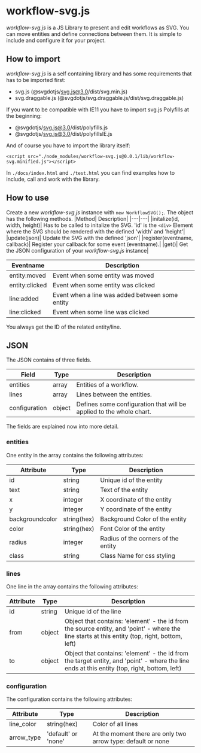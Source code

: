 # workflow-svg.js
*workflow-svg.js* is a JS Library to present and edit workflows as SVG. You can move entities and define connections between them. It is simple to include and configure it for your project.

## How to import
*workflow-svg.js* is a self containing library and has some requirements that has to be imported first:
* svg.js (@svgdotjs/svg.js@3.0/dist/svg.min.js)
* svg.draggable.js (@svgdotjs/svg.draggable.js/dist/svg.draggable.js)

If you want to be compatible with IE11 you have to import svg.js Polyfills at the beginning:
* @svgdotjs/svg.js@3.0/dist/polyfills.js
* @svgdotjs/svg.js@3.0/dist/polyfillsIE.js 

And of course you have to import the library itself:

`<script src="./node_modules/workflow-svg.js@0.0.1/lib/workflow-svg.minified.js"></script>`

In `./docs/index.html` and `./test.html` you can find examples how to include, call and work with the library.

## How to use

Create a new *workflow-svg.js* instance with `new WorkflowSVG();`. The object has the following methods.
|Method| Description|
|---|---|
|initalize(id, width, height)| Has to be called to initalize the SVG. 'id' is the `<div>` Element where the SVG should be rendered with the defined 'width' and 'height'|
|update(json)| Update the SVG with the defined 'json'|
|register(eventname, callback)| Register your callback for some event (eventname).|
|get()| Get the JSON configuration of your *workflow-svg.js* instance|

|Eventname| Description|
|---|---|
|entity:moved| Event when some entity was moved|
|entity:clicked| Event when some entity was clicked|
|line:added| Event when a line was added between some entity|
|line:clicked| Event when some line was clicked|

You always get the ID of the related entity/line.

## JSON
The JSON contains of three fields.

|Field| Type| Description|
|---|---|---|
| entities | array | Entities of a workflow.|
| lines | array | Lines between the entities.|
| configuration | object| Defines some configuration that will be applied to the whole chart.|

The fields are explained now into more detail.
### entities
One entity in the array contains the following attributes:

|Attribute| Type| Description|
|---|---|---|
|id| string | Unique id of the entity|
|text| string | Text of the entity |
|x| integer | X coordinate of the entity |
|y| integer | Y coordinate of the entity |
|backgroundcolor| string(hex) | Background Color of the entity|
|color| string(hex) | Font Color of the entity |
|radius| integer| Radius of the corners of the entity |
|class|string|Class Name for css styling|

### lines
One line in the array contains the following attributes:

|Attribute| Type| Description|
|---|---|---|
|id| string | Unique id of the line|
|from| object| Object that contains: 'element' - the id from the source entity, and 'point' - where the line starts at this entity (top, right, bottom, left)|
|to| object| Object that contains: 'element' - the id from the target entity, and 'point' - where the line ends at this entity (top, right, bottom, left)|

### configuration
The configuration contains the following attributes:

|Attribute| Type| Description|
|---|---|---|
| line_color | string(hex) | Color of all lines|
| arrow_type | 'default' or 'none'| At the moment there are only two arrow type: default or none|
